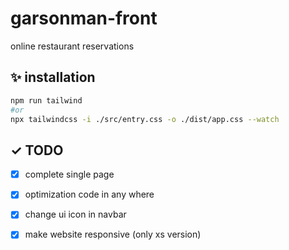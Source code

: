 # garsonman-front

online restaurant reservations

## ✨ installation

```bash
npm run tailwind
#or
npx tailwindcss -i ./src/entry.css -o ./dist/app.css --watch
```

## ✓ TODO 

- [X] complete single page  
- [X] optimization code in any where
- [X] change ui icon in navbar
- [X] make website responsive (only xs version)


